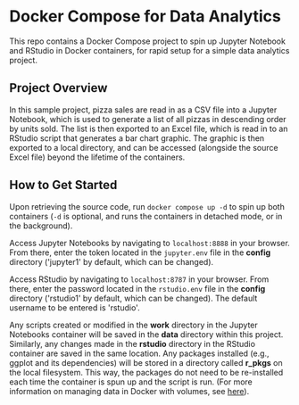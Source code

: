 # Docker Compose for Data Analytics
This repo contains a Docker Compose project to spin up Jupyter Notebook and RStudio in Docker containers, for rapid setup for a simple data analytics project.

## Project Overview
In this sample project, pizza sales are read in as a CSV file into a Jupyter Notebook, which is used to generate a list of all pizzas in descending order by units sold. The list is then exported to an Excel file, which is read in to an RStudio script that generates a bar chart graphic. The graphic is then exported to a local directory, and can be accessed (alongside the source Excel file) beyond the lifetime of the containers.

## How to Get Started
Upon retrieving the source code, run ```docker compose up -d``` to spin up both containers (```-d``` is optional, and runs the containers in detached mode, or in the background).

Access Jupyter Notebooks by navigating to ```localhost:8888``` in your browser. From there, enter the token located in the ```jupyter.env``` file in the **config** directory ('jupyter1' by default, which can be changed).

Access RStudio by navigating to ```localhost:8787``` in your browser. From there, enter the password located in the ```rstudio.env``` file in the **config** directory ('rstudio1' by default, which can be changed). The default username to be entered is 'rstudio'.

Any scripts created or modified in the **work** directory in the Jupyter Notebooks container will be saved in the **data** directory within this project. Similarly, any changes made in the **rstudio** directory in the RStudio container are saved in the same location. Any packages installed (e.g., ggplot and its dependencies) will be stored in a directory called **r_pkgs** on the local filesystem. This way, the packages do not need to be re-installed each time the container is spun up and the script is run. (For more information on managing data in Docker with volumes, see [here](https://docs.docker.com/storage/volumes/#use-a-volume-with-docker-compose)).
